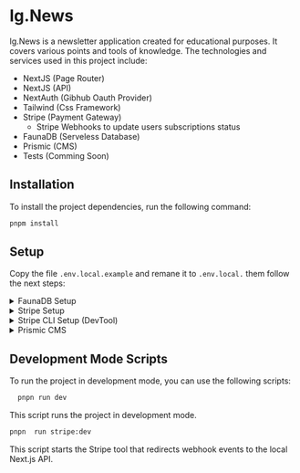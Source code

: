 # Ig.News

Ig.News is a newsletter application created for educational purposes. It covers
various points and tools of knowledge. The technologies and services
used in this project include:

- NextJS (Page Router)
- NextJS (API)
- NextAuth (Gibhub Oauth Provider)
- Tailwind (Css Framework)
- Stripe (Payment Gateway)
  - Stripe Webhooks to update users subscriptions status
- FaunaDB (Serveless Database)
- Prismic (CMS)
- Tests (Comming Soon)

## Installation

To install the project dependencies, run the following command:

```bash
pnpm install
```

## Setup

Copy the file `.env.local.example` and remane it to `.env.local.` them follow the
next steps:

<details>
  <summary>
    FaunaDB Setup
  </summary>
  <br/>

To set up FaunaDB:

1. Go to the FaunaDB Dashboard web page and create a new database.
2. Configure the following collections:
   - Collection: `users`
     - Schema: { `email`: string, `stripe_customer_id`: string }
   - Collection: `subscriptions`
     - Schema: { `id`: string, `userId`: Ref(Collection(`users`), id),
       `status`: string, `price_id`: string }
3. Configure the following indexes:

   - Index: `user_by_stripe_customer_id`

     - Source collection: `users`
     - Terms: data.stripe_customer_id

   - Index: `user_by_email`

     - Source collection: `users`
     - Terms: `data.email`

   - Index: `subscription_by_user_ref`

     - Source collection: `subscriptions`
     - Terms: `data.userId`

   - Index: `subscription_by_status`

     - Source collection: `subscriptions`
     - Terms: `data.status`

   - Index: `subscription_by_id`

     - Source collection: `subscriptions`
     - Terms: `data.id`

4. Obtain the FaunaDB secret key:
   - In FaunaDB Dashboard, go to the dabatabase page > `Settings` >
     `Security` > `Database keys`.
   - Create a secret key and copy its value.
5. Set the `FAUNADB_SECRET_KEY` environment variable in the `.env.local` file
   to the secret key obtained in the previous step.

create a secret copy the value and:

on the file `.env.local` assign the var `FAUNADB_SECRET_KEY`.

</details>

<details>
  <summary> Stripe Setup </summary>

1. Open the [stripe website](https://stripe.com/) and login to your account.
2. Navigate to the Dashboard page.
3. Go to the `Products` tab and click on `Add Product`.
4. Fill in the necessary information for the product, including its name.
5. In the pricing section, select `Standard price` and set the price with a
   billing period of `Monthly`.
6. Save the changes.
7. Obtain the Stripe secret key
   - In the Stripe Dashboard, go to the Developers page > API Keys.
   - Copy the `Secret Key` from the Standard Keys section.
8. Set the `STRIPE_SECRET_KEY` environment variable in the `.env.local` file to
   the secret key obtained in the previous step.

</details>

<details>
  <summary> Stripe CLI Setup (DevTool) </summary>

The Stripe CLI is required in development mode to listen to Stripe WebHooks
events and forward them to the local server.

Follow these steps to set up the Stripe CLI:

[documentation](https://stripe.com/docs/stripe-cli)

1. Login to your Stripe account by running the following command in the terminal:

```bash
stripe login
```

2. Hit enter to open the integration link in the browser, accept the integration,
   and then check the terminal for the returned key.

3. Paste the returned key value into the `.env.local` file, assigning it to the
   `STRIPE_WEBHOOK_SECRET_KEY` variable.

4. Start the webhook listener to redirect events to the local server in
   development mode by running the following command:

```bash
pnpm stripe:dev
```

</details>

<details>
  <summary> Prismic CMS </summary>

### [Prismic Slice Machine](https://prismic.io/slice-machine)

Prismic Slice Machine is a development tool used to build `Page types`,
`Custom types`, and `Slices`. In this project, only a `Custom type` named `Post`
is used.

_To use `Slices` and `Page types`, follow the documentation._

To start Prismic Slice Machine, run the following command:

```bash
 pnpm slicemachine
```

It will run at [port 9999](http://localhost:9999)

### [Prismic Dashboard](https://prismic.io/dashboard)

To create **Posts**:

1. Login to the Prismic Dashboard.
2. Select the repository.
3. Go to the `Work` tab and click on `Create New`.
4. Fill in the fields for `title` and `content`.
5. Click on the `Publish` button.

The created post will now be available in the project and can be fetched using
the Prismic API request.

</details>

## Development Mode Scripts

To run the project in development mode, you can use the following scripts:

```bash
  pnpn run dev
```

This script runs the project in development mode.

```bash
pnpn  run stripe:dev
```

This script starts the Stripe tool that redirects webhook events to the local
Next.js API.
